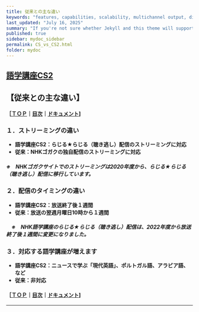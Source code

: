 ```yaml
---
title: 従来との主な違い
keywords: "features, capabilities, scalability, multichannel output, dita, hats, comparison, benefits"
last_updated: "July 16, 2025"
summary: "If you're not sure whether Jekyll and this theme will support your requirements, this list provides a semi-comprehensive overview of available features."
published: true
sidebar: mydoc_sidebar
permalink: CS_vs_CS2.html
folder: mydoc
---
```

## [語学講座CS2](https://csreviser.github.io/CaptureStream2/)  
## 【従来との主な違い】            
#### ［[ＴＯＰ](./)**｜**[目次](./#目次)**｜**[ドキュメント](./#ドキュメント-1)]
### １．ストリーミングの違い            
  * **語学講座CS2：らじる★らじる（聴き逃し）配信のストリーミングに対応**
  * **従来：NHKゴガクの独自配信のストリーミングに対応**
##### ※　NHKゴガクサイトでのストリーミングは2020年度から、らじる★らじる（聴き逃し）配信に移行しています。

### ２．配信のタイミングの違い            
  * **語学講座CS2：放送終了後１週間**
  * **従来：放送の翌週月曜日10時から１週間**
##### 　※　NHK語学講座のらじる★らじる（聴き逃し）配信は、2022年度から放送終了後１週間に変更になりました。

### ３．対応する語学講座が増えます            
  * **語学講座CS2：ニュースで学ぶ「現代英語」、ポルトガル語、アラビア語、など**
  * **従来：非対応**


#### ［[ＴＯＰ](./)**｜**[目次](./#目次)**｜**[ドキュメント](./#ドキュメント-1)]

*** 
 <link rel="shortcut icon" type="image/x-icon" href="https://avatars.githubusercontent.com/u/46049273?v=4">
 <meta name="twitter:image:src" content="https://avatars.githubusercontent.com/u/46049273?v=4">
